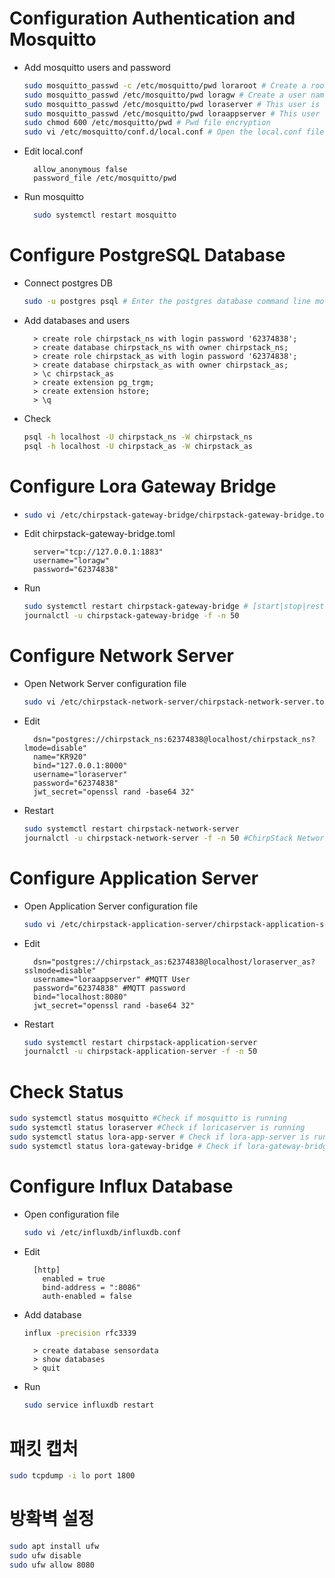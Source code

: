 
# Configuration Authentication and Mosquitto
- Add mosquitto users and password
  ```bash
  sudo mosquitto_passwd -c /etc/mosquitto/pwd loraroot # Create a root user. After entering this command, you will be allowed to set and confirm a password. In this experiment, the passwords related to mosquitto are all 62374838.
  sudo mosquitto_passwd /etc/mosquitto/pwd loragw # Create a user named “loragw” for use with lora-gateway-bridge
  sudo mosquitto_passwd /etc/mosquitto/pwd loraserver # This user is used by "loraserver"
  sudo mosquitto_passwd /etc/mosquitto/pwd loraappserver # This user uses "lora-app-server" 62374838
  sudo chmod 600 /etc/mosquitto/pwd # Pwd file encryption
  sudo vi /etc/mosquitto/conf.d/local.conf # Open the local.conf file with the vi editor, add the following content to it and save and exit;
  ```
- Edit local.conf
  ```vi
    allow_anonymous false
    password_file /etc/mosquitto/pwd
  ```
- Run mosquitto 
  ```bash
    sudo systemctl restart mosquitto
  ```





# Configure PostgreSQL Database
- Connect postgres DB
  ```bash
  sudo -u postgres psql # Enter the postgres database command line mode
  ```
- Add databases and users
  ```mysql
    > create role chirpstack_ns with login password '62374838';
    > create database chirpstack_ns with owner chirpstack_ns;
    > create role chirpstack_as with login password '62374838';
    > create database chirpstack_as with owner chirpstack_as;
    > \c chirpstack_as
    > create extension pg_trgm;
    > create extension hstore;
    > \q
  ```
- Check 
  ```bash
  psql -h localhost -U chirpstack_ns -W chirpstack_ns
  psql -h localhost -U chirpstack_as -W chirpstack_as
  ```






# Configure Lora Gateway Bridge
- 
  ```bash
  sudo vi /etc/chirpstack-gateway-bridge/chirpstack-gateway-bridge.toml
  ```
- Edit chirpstack-gateway-bridge.toml
  ```vi
    server="tcp://127.0.0.1:1883"
    username="loragw"
    password="62374838"
  ```
- Run
  ```bash
  sudo systemctl restart chirpstack-gateway-bridge # [start|stop|restart|status]
  journalctl -u chirpstack-gateway-bridge -f -n 50
  ```




# Configure Network Server
- Open Network Server configuration file
  ```bash
  sudo vi /etc/chirpstack-network-server/chirpstack-network-server.toml #chirpstack-network-server configfile > chirpstack-network-server.toml
  ```
- Edit
  ```vi
    dsn="postgres://chirpstack_ns:62374838@localhost/chirpstack_ns?lmode=disable"
    name="KR920"
    bind="127.0.0.1:8000"
    username="loraserver"
    password="62374838"
    jwt_secret="openssl rand -base64 32"
  ```
- Restart
  ```bash
  sudo systemctl restart chirpstack-network-server
  journalctl -u chirpstack-network-server -f -n 50 #ChirpStack Network Server log output
  ```





# Configure Application Server
- Open Application Server configuration file
  ```bash
  sudo vi /etc/chirpstack-application-server/chirpstack-application-server.toml
  ```
- Edit
  ```vi
    dsn="postgres://chirpstack_as:62374838@localhost/loraserver_as?sslmode=disable"
    username="loraappserver" #MQTT User
    password="62374838" #MQTT password
    bind="localhost:8080"
    jwt_secret="openssl rand -base64 32"
  ```
- Restart
  ```bash
  sudo systemctl restart chirpstack-application-server
  journalctl -u chirpstack-application-server -f -n 50
  ```





# Check Status
```bash
sudo systemctl status mosquitto #Check if mosquitto is running
sudo systemctl status loraserver #Check if loricaserver is running
sudo systemctl status lora-app-server # Check if lora-app-server is running
sudo systemctl status lora-gateway-bridge # Check if lora-gateway-bridge is running
```





# Configure Influx Database
- Open configuration file
  ```bash
  sudo vi /etc/influxdb/influxdb.conf
  ```
- Edit
  ```
    [http]
      enabled = true
      bind-address = ":8086"
      auth-enabled = false
  ```
- Add database
  ```bash
  influx -precision rfc3339
  ```
  ```vi
    > create database sensordata
    > show databases
    > quit
  ```
- Run
  ```bash
  sudo service influxdb restart
  ```





# 패킷 캡처
  ```bash
  sudo tcpdump -i lo port 1800
  ```





# 방확벽 설정
  ```bash
  sudo apt install ufw
  sudo ufw disable
  sudo ufw allow 8080
  ```